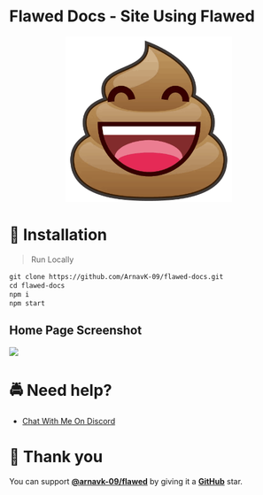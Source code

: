 # Flawed Docs - Site Using Flawed
<div>
  <p align="center">
    <a href="https://github.com/ArnavK-09/flawed" target="_blank" rel="nofollow">
      <img src="https://raw.githubusercontent.com/ArnavK-09/flawed/main/FlawedLogo.png" width="300" />
    </a>
  </p>
</div>

# 💾 Installation

>  Run Locally

```
git clone https://github.com/ArnavK-09/flawed-docs.git
cd flawed-docs
npm i
npm start
```

## Home Page Screenshot
<img src="https://iili.io/yNucKv.md.png" />

# 🚔 Need help?

- [Chat With Me On Discord](https://discord.gg/V3WBURuh4N)

# 💝 Thank you

You can support **[@arnavk-09/flawed](https://github.com/ArnavK-09/flawed)** by giving it a **[GitHub](https://github.com/ArnavK-09/flawed-docs)** star.